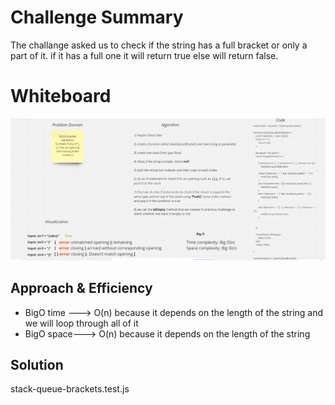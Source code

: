 # Challenge Summary
The challange asked us to check if the string has a full bracket or only a part of it. if it has a full one it will return true else will return false.

# Whiteboard
![](./challenge13.png)

## Approach & Efficiency
* BigO time ---> O(n) because it depends on the length of the string and we will loop through all of it 
* BigO space---> O(n) because it depends on the length of the string

## Solution
stack-queue-brackets.test.js